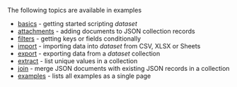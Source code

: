
The following topics are available in examples

+ [basics](basics.html) - getting started scripting _dataset_
+ [attachments](attachments.html) - adding documents to JSON collection records
+ [filters](filters.html) - getting keys or fields conditionally
+ [import](import.html) - importing data into _dataset_ from CSV, XLSX or Sheets
+ [export](export.html) - exporting data from a _dataset_ collection
+ [extract](extract.html) - list unique values in a collection
+ [join](join.html) - merge JSON documents with existing JSON records in a collection
+ [examples](examples.html) - lists all examples as a single page

